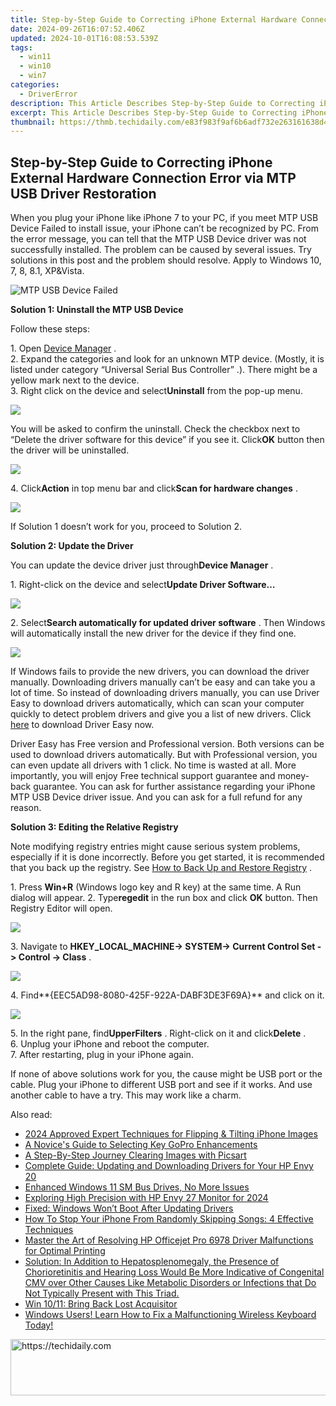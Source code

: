 ```yaml
---
title: Step-by-Step Guide to Correcting iPhone External Hardware Connection Error via MTP USB Driver Restoration
date: 2024-09-26T16:07:52.406Z
updated: 2024-10-01T16:08:53.539Z
tags:
  - win11
  - win10
  - win7
categories:
  - DriverError
description: This Article Describes Step-by-Step Guide to Correcting iPhone External Hardware Connection Error via MTP USB Driver Restoration
excerpt: This Article Describes Step-by-Step Guide to Correcting iPhone External Hardware Connection Error via MTP USB Driver Restoration
thumbnail: https://thmb.techidaily.com/e83f983f9af6b6adf732e263161638d4efc710da8fc4b32e0850fa910996aed9.jpg
---
```


## Step-by-Step Guide to Correcting iPhone External Hardware Connection Error via MTP USB Driver Restoration

When you plug your iPhone like iPhone 7 to your PC, if you meet MTP USB Device Failed to install issue, your iPhone can’t be recognized by PC. From the error message, you can tell that the MTP USB Device driver was not successfully installed. The problem can be caused by several issues. Try solutions in this post and the problem should resolve. Apply to Windows 10, 7, 8, 8.1, XP&Vista.  
  
![MTP USB Device Failed](https://images.drivereasy.com/wp-content/uploads/2016/09/img_57ce61d4c6f0d.jpg)
  
**Solution 1: Uninstall the MTP USB Device**
  
 Follow these steps:  
  
 1\. Open [Device Manager](https://tools.techidaily.com/drivereasy/download/) .  
 2\. Expand the categories and look for an unknown MTP device. (Mostly, it is listed under category “Universal Serial Bus Controller” .). There might be a yellow mark next to the device.  
 3\. Right click on the device and select**Uninstall** from the pop-up menu.  
  
![](https://images.drivereasy.com/wp-content/uploads/2016/09/img_57ce68d17c5a2.png)

 You will be asked to confirm the uninstall. Check the checkbox next to “Delete the driver software for this device” if you see it. Click**OK** button then the driver will be uninstalled.  
  
![](https://images.drivereasy.com/wp-content/uploads/2016/09/img_57ce68889664a.png)
  
 4\. Click**Action** in top menu bar and click**Scan for hardware changes** .
  
![](https://images.drivereasy.com/wp-content/uploads/2016/09/img_57ce69ef3908e.png)
  
 If Solution 1 doesn’t work for you, proceed to Solution 2.  
  
 **Solution 2: Update the Driver**
  
 You can update the device driver just through**Device Manager** .
  
 1\. Right-click on the device and select**Update Driver Software…**
  
![](https://images.drivereasy.com/wp-content/uploads/2016/09/img_57ce6b995059d.png)
  
 2\. Select**Search automatically for updated driver software** . Then Windows will automatically install the new driver for the device if they find one.  
  
![](https://images.drivereasy.com/wp-content/uploads/2016/09/img_57ce6bcb80a42.png)
  
 If Windows fails to provide the new drivers, you can download the driver manually. Downloading drivers manually can’t be easy and can take you a lot of time. So instead of downloading drivers manually, you can use Driver Easy to download drivers automatically, which can scan your computer quickly to detect problem drivers and give you a list of new drivers. Click [here](https://tools.techidaily.com/drivereasy/download/) to download Driver Easy now.  
  
 Driver Easy has Free version and Professional version. Both versions can be used to download drivers automatically. But with Professional version, you can even update all drivers with 1 click. No time is wasted at all. More importantly, you will enjoy Free technical support guarantee and money-back guarantee. You can ask for further assistance regarding your iPhone MTP USB Device driver issue. And you can ask for a full refund for any reason.  
  
**Solution 3: Editing the Relative Registry**
  
 Note modifying registry entries might cause serious system problems, especially if it is done incorrectly. Before you get started, it is recommended that you back up the registry. See [How to Back Up and Restore Registry](https://tools.techidaily.com/drivereasy/download/) .  
  
1\. Press **Win+R** (Windows logo key and R key) at the same time. A Run dialog will appear.
 2\. Type**regedit**  in the run box and click **OK**  button. Then Registry Editor will open.  
  
![](https://images.drivereasy.com/wp-content/uploads/2016/03/img_56fb391581cd9.png)
  
 3\. Navigate to **HKEY\_LOCAL\_MACHINE-> SYSTEM-> Current Control Set -> Control -> Class** .  
  
![](https://images.drivereasy.com/wp-content/uploads/2016/09/img_57ce716df0958.png)

 4\. Find**{EEC5AD98-8080-425F-922A-DABF3DE3F69A}** and click on it.  
  
![](https://images.drivereasy.com/wp-content/uploads/2016/09/img_57ce72045b4e6.jpg)

 5\. In the right pane, find**UpperFilters** . Right-click on it and click**Delete** .  
 6\. Unplug your iPhone and reboot the computer.  
 7\. After restarting, plug in your iPhone again.  
  
 If none of above solutions work for you, the cause might be USB port or the cable. Plug your iPhone to different USB port and see if it works. And use another cable to have a try. This may work like a charm.

<ins class="adsbygoogle"
     style="display:block"
     data-ad-format="autorelaxed"
     data-ad-client="ca-pub-7571918770474297"
     data-ad-slot="1223367746"></ins>

<ins class="adsbygoogle"
     style="display:block"
     data-ad-client="ca-pub-7571918770474297"
     data-ad-slot="8358498916"
     data-ad-format="auto"
     data-full-width-responsive="true"></ins>

<span class="atpl-alsoreadstyle">Also read:</span>
<div><ul>
<li><a href="https://some-knowledge.techidaily.com/2024-approved-expert-techniques-for-flipping-and-tilting-iphone-images/"><u>2024 Approved Expert Techniques for Flipping & Tilting iPhone Images</u></a></li>
<li><a href="https://fox-friendly.techidaily.com/a-novices-guide-to-selecting-key-gopro-enhancements/"><u>A Novice's Guide to Selecting Key GoPro Enhancements</u></a></li>
<li><a href="https://article-helps.techidaily.com/a-step-by-step-journey-clearing-images-with-picsart/"><u>A Step-By-Step Journey Clearing Images with Picsart</u></a></li>
<li><a href="https://driver-error.techidaily.com/complete-guide-updating-and-downloading-drivers-for-your-hp-envy-20/"><u>Complete Guide: Updating and Downloading Drivers for Your HP Envy 20</u></a></li>
<li><a href="https://driver-error.techidaily.com/enhanced-windows-11-sm-bus-drives-no-more-issues/"><u>Enhanced Windows 11 SM Bus Drives, No More Issues</u></a></li>
<li><a href="https://some-techniques.techidaily.com/exploring-high-precision-with-hp-envy-27-monitor-for-2024/"><u>Exploring High Precision with HP Envy 27 Monitor for 2024</u></a></li>
<li><a href="https://driver-error.techidaily.com/fixed-windows-wont-boot-after-updating-drivers/"><u>Fixed: Windows Won’t Boot After Updating Drivers</u></a></li>
<li><a href="https://os-tips.techidaily.com/how-to-stop-your-iphone-from-randomly-skipping-songs-4-effective-techniques/"><u>How To Stop Your iPhone From Randomly Skipping Songs: 4 Effective Techniques</u></a></li>
<li><a href="https://win-amazing.techidaily.com/master-the-art-of-resolving-hp-officejet-pro-6978-driver-malfunctions-for-optimal-printing/"><u>Master the Art of Resolving HP Officejet Pro 6978 Driver Malfunctions for Optimal Printing</u></a></li>
<li><a href="https://driver-download.techidaily.com/solution-in-addition-to-hepatosplenomegaly-the-presence-of-chorioretinitis-and-hearing-loss-would-be-more-indicative-of-congenital-cmv-over-other-causes-lik146/"><u>Solution: In Addition to Hepatosplenomegaly, the Presence of Chorioretinitis and Hearing Loss Would Be More Indicative of Congenital CMV over Other Causes Like Metabolic Disorders or Infections that Do Not Typically Present with This Triad.</u></a></li>
<li><a href="https://driver-error.techidaily.com/win-1011-bring-back-lost-acquisitor/"><u>Win 10/11: Bring Back Lost Acquisitor</u></a></li>
<li><a href="https://driver-error.techidaily.com/1721102073099-windows-users-learn-how-to-fix-a-malfunctioning-wireless-keyboard-today/"><u>Windows Users! Learn How to Fix a Malfunctioning Wireless Keyboard Today!</u></a></li>
</ul></div>

<!-- affiliate ads begin -->
<a href="https://aligracehair.sjv.io/c/5597632/1868575/19272" target="_top" id="1868575">
  <img src="//a.impactradius-go.com/display-ad/19272-1868575" border="0" alt="https://techidaily.com" width="728" height="90"/>
</a>
<img height="0" width="0" src="https://aligracehair.sjv.io/i/5597632/1868575/19272" style="position:absolute;visibility:hidden;" border="0" />
<!-- affiliate ads end -->


